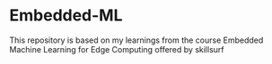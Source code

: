 # Embedded-ML
This repository is based on my learnings from the course Embedded Machine Learning for Edge Computing offered by skillsurf
